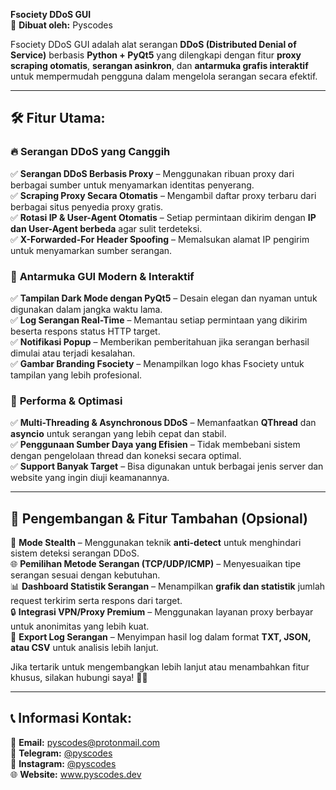  **Fsociety DDoS GUI**  
📌 **Dibuat oleh:** Pyscodes  

Fsociety DDoS GUI adalah alat serangan **DDoS (Distributed Denial of Service)** berbasis **Python + PyQt5** yang dilengkapi dengan fitur **proxy scraping otomatis**, **serangan asinkron**, dan **antarmuka grafis interaktif** untuk mempermudah pengguna dalam mengelola serangan secara efektif.  

---

## **🛠️ Fitur Utama:**
### 🔥 **Serangan DDoS yang Canggih**
✅ **Serangan DDoS Berbasis Proxy** – Menggunakan ribuan proxy dari berbagai sumber untuk menyamarkan identitas penyerang.  
✅ **Scraping Proxy Secara Otomatis** – Mengambil daftar proxy terbaru dari berbagai situs penyedia proxy gratis.  
✅ **Rotasi IP & User-Agent Otomatis** – Setiap permintaan dikirim dengan **IP dan User-Agent berbeda** agar sulit terdeteksi.  
✅ **X-Forwarded-For Header Spoofing** – Memalsukan alamat IP pengirim untuk menyamarkan sumber serangan.  

### 🎨 **Antarmuka GUI Modern & Interaktif**
✅ **Tampilan Dark Mode dengan PyQt5** – Desain elegan dan nyaman untuk digunakan dalam jangka waktu lama.  
✅ **Log Serangan Real-Time** – Memantau setiap permintaan yang dikirim beserta respons status HTTP target.  
✅ **Notifikasi Popup** – Memberikan pemberitahuan jika serangan berhasil dimulai atau terjadi kesalahan.  
✅ **Gambar Branding Fsociety** – Menampilkan logo khas Fsociety untuk tampilan yang lebih profesional.  

### 🚀 **Performa & Optimasi**
✅ **Multi-Threading & Asynchronous DDoS** – Memanfaatkan **QThread** dan **asyncio** untuk serangan yang lebih cepat dan stabil.  
✅ **Penggunaan Sumber Daya yang Efisien** – Tidak membebani sistem dengan pengelolaan thread dan koneksi secara optimal.  
✅ **Support Banyak Target** – Bisa digunakan untuk berbagai jenis server dan website yang ingin diuji keamanannya.  

---

## **🔧 Pengembangan & Fitur Tambahan (Opsional)**
🚀 **Mode Stealth** – Menggunakan teknik **anti-detect** untuk menghindari sistem deteksi serangan DDoS.  
🌐 **Pemilihan Metode Serangan (TCP/UDP/ICMP)** – Menyesuaikan tipe serangan sesuai dengan kebutuhan.  
📊 **Dashboard Statistik Serangan** – Menampilkan **grafik dan statistik** jumlah request terkirim serta respons dari target.  
🔒 **Integrasi VPN/Proxy Premium** – Menggunakan layanan proxy berbayar untuk anonimitas yang lebih kuat.  
📂 **Export Log Serangan** – Menyimpan hasil log dalam format **TXT, JSON, atau CSV** untuk analisis lebih lanjut.  

Jika tertarik untuk mengembangkan lebih lanjut atau menambahkan fitur khusus, silakan hubungi saya! 🚀🔥  

---

## **📞 Informasi Kontak:**  
📧 **Email:** pyscodes@protonmail.com  
💬 **Telegram:** [@pyscodes](https://t.me/pyscodes)  
📸 **Instagram:** [@pyscodes](https://instagram.com/pyscodes)  
🌐 **Website:** www.pyscodes.dev  

